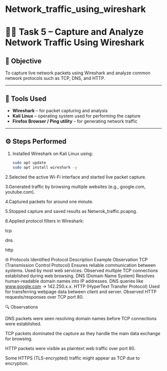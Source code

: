# Network_traffic_using_wireshark
# 🕵️‍♂️ Task 5 – Capture and Analyze Network Traffic Using Wireshark

## 🎯 Objective
To capture live network packets using Wireshark and analyze common network protocols such as TCP, DNS, and HTTP.

---

## 🧰 Tools Used
- **Wireshark** – for packet capturing and analysis  
- **Kali Linux** – operating system used for performing the capture  
- **Firefox Browser / Ping utility** – for generating network traffic  

---

## ⚙️ Steps Performed
1. Installed Wireshark on Kali Linux using:
   ```bash
   sudo apt update
   sudo apt install wireshark -y
2.Selected the active Wi-Fi interface and started live packet capture.

3.Generated traffic by browsing multiple websites (e.g., google.com, youtube.com).

4.Captured packets for around one minute.

5.Stopped capture and saved results as Netwrok_traffic.pcapng.

6.Applied protocol filters in Wireshark:

tcp

dns

http

🌐 Protocols Identified
Protocol	Description	Example Observation
TCP (Transmission Control Protocol)	Ensures reliable communication between systems. Used by most web services.	Observed multiple TCP connections established during web browsing.
DNS (Domain Name System)	Resolves human-readable domain names into IP addresses.	DNS queries like www.google.com → 142.250.x.x.
HTTP (HyperText Transfer Protocol)	Used for transferring webpage data between client and server.	Observed HTTP requests/responses over TCP port 80.

🔍 Observations

DNS packets were seen resolving domain names before TCP connections were established.

TCP packets dominated the capture as they handle the main data exchange for browsing.

HTTP packets were visible as plaintext web traffic over port 80.

Some HTTPS (TLS-encrypted) traffic might appear as TCP due to encryption.

